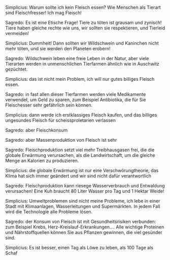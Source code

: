 Simplicius: Warum sollte ich kein Fleisch essen? Wie Menschen als Tierart sind Fleischfresser! Ich mag Fleisch!

Sagredo: Es ist eine Etische Frage! Tiere zu töten ist grausam und zynisch! Tiere haben gleiche rechte wie uns, wir sollten sie respektieren, und Tierleid vermeiden! 

Simplicius: Dummheit! Dann sollten wir Wildschwein und Kaninchen nicht mehr töten, und sie werden den Planeten erobern!

Sagredo: Wildschwein leben eine freie Leben in der Natur, aber viele Tierarten werden in unmenschlichen Tierfarmen ähnlich wie in Auschwitz gezüchtet. 

Simplicius: das ist nicht mein Problem, ich will nur gutes billiges Fleisch essen.

Sagredo: in fast allen dieser Tierfarmen werden viele Medikamente verwendet, um Geld zu sparen, zum Beispiel Antibiotika, die für Sie Fleischesser sehr gefährlich sein können. 

Simplicius: dann werde ich erstklassiges Fleisch kaufen, und das billiges ungesundes Fleisch für scheissproletarien verlassen

Sagredo: aber Fleischkonsum 

Sagredo: aber Massenproduktion von Fleisch ist sehr 

Sagredo: Fleischproduktion setzt viel mehr Treibhausgasen frei, die die globale Erwärmung verursachen, als die Landwirtschaft, um die gleiche Menge an Kalorien zu produzieren.

Simplicius: die globale Erwärmung ist nur eine Verschwörungtheorie, das Klima hat sich immer geändert und wir sind nicht dafür verantwortlich

Sagredo: Fleischproduktion kann riesege Wasserverbrauch und Entwaldung verursachen! Eine Kuh braucht 80 Liter Wasser pro Tag und 1 Hektar Weide! 

Simplicius: Umweltproblemen sind nicht meine Probleme, ich lebe in einer Stadt mit Klimaanlagen, Wasserleitungen und Supermärkten. In jedem Fall wird die Technologie alle Probleme lösen.

Sagredo: der Konsum von Fleisch ist mit Gesundheitsrisiken verbunden: zum Beispiel Krebs, Herz-Kreislauf-Erkrankungen.... Alle wichtige Proteinen und Nährstoffquellen können Sie aus Pflanzen gewinnen, die viel gesünder sind.

Simplicius:  Es ist besser, einen Tag als Löwe zu leben, als 100 Tage als Schaf

